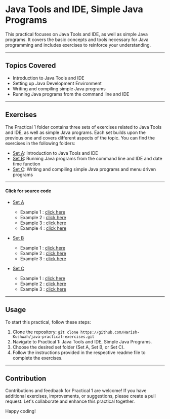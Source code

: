 # Java Tools and IDE, Simple Java Programs

This practical focuses on Java Tools and IDE, as well as simple Java programs. It covers the basic concepts and tools necessary for Java programming and includes exercises to reinforce your understanding.

---

## Topics Covered

- Introduction to Java Tools and IDE
- Setting up Java Development Environment
- Writing and compiling simple Java programs
- Running Java programs from the command line and IDE

---

## Exercises

The Practical 1 folder contains three sets of exercises related to Java Tools and IDE, as well as simple Java programs. Each set builds upon the previous one and covers different aspects of the topic. You can find the exercises in the following folders:

- [Set A](https://github.com/Harish-Kushwah/java-practical-exercises/tree/main/practical1/setA): Introduction to Java Tools and IDE
- [Set B](https://github.com/Harish-Kushwah/java-practical-exercises/tree/main/practical1/setB): Running Java programs from the command line and IDE and date time function
- [Set C](https://github.com/Harish-Kushwah/java-practical-exercises/tree/main/practical1/setC): Writing and compiling simple Java programs and menu driven programs

---
#### Click for source code
- [Set A](https://github.com/Harish-Kushwah/java-practical-exercises/tree/main/practical1/setA) 
  * Example 1 : [click here](https://github.com/Harish-Kushwah/java-practical-exercises/blob/main/practical1/setA/Ex1.java) 
  * Example 2 : [click here](https://github.com/Harish-Kushwah/java-practical-exercises/blob/main/practical1/setA/Ex2.java) 
  * Example 3 : [click here](https://github.com/Harish-Kushwah/java-practical-exercises/blob/main/practical1/setA/Ex3.java) 
  * Example 4 : [click here](https://github.com/Harish-Kushwah/java-practical-exercises/blob/main/practical1/setA/Ex4.java) 

- [Set B](https://github.com/Harish-Kushwah/java-practical-exercises/tree/main/practical1/setB) 
  * Example 1 : [click here](https://github.com/Harish-Kushwah/java-practical-exercises/blob/main/practical1/setB/Ex1.java) 
  * Example 2 : [click here](https://github.com/Harish-Kushwah/java-practical-exercises/blob/main/practical1/setB/Ex2.java) 
  * Example 3 : [click here](https://github.com/Harish-Kushwah/java-practical-exercises/blob/main/practical1/setB/Ex3.java) 
  
- [Set C](https://github.com/Harish-Kushwah/java-practical-exercises/tree/main/practical1/setC) 
  * Example 1 : [click here](https://github.com/Harish-Kushwah/java-practical-exercises/blob/main/practical1/setC/Ex1.java) 
  * Example 2 : [click here](https://github.com/Harish-Kushwah/java-practical-exercises/blob/main/practical1/setC/Ex2.java) 
  * Example 3 : [click here](https://github.com/Harish-Kushwah/java-practical-exercises/blob/main/practical1/setC/Ex3.java) 

---

## Usage

To start this practical, follow these steps:

1. Clone the repository: `git clone https://github.com/Harish-Kushwah/java-practical-exercises.git`
2. Navigate to Practical 1: Java Tools and IDE, Simple Java Programs.
3. Choose the desired set folder (Set A, Set B, or Set C).
4. Follow the instructions provided in the respective readme file to complete the exercises.

---
## Contribution

Contributions and feedback for Practical 1 are welcome! If you have additional exercises, improvements, or suggestions, please create a pull request. Let's collaborate and enhance this practical together.

Happy coding!

